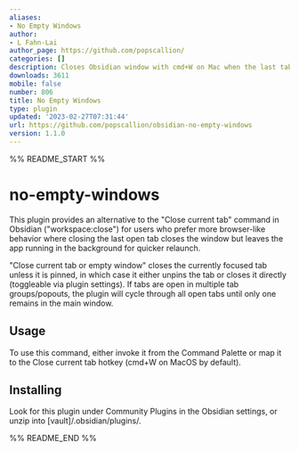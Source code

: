 ```yaml
---
aliases:
- No Empty Windows
author:
- L Fahn-Lai
author_page: https://github.com/popscallion/
categories: []
description: Closes Obsidian window with cmd+W on Mac when the last tab is closed.
downloads: 3611
mobile: false
number: 806
title: No Empty Windows
type: plugin
updated: '2023-02-27T07:31:44'
url: https://github.com/popscallion/obsidian-no-empty-windows
version: 1.1.0
---
```


%% README_START %%

# no-empty-windows

This plugin provides an alternative to the "Close current tab" command in Obsidian ("workspace:close") for users who prefer more browser-like behavior where closing the last open tab closes the window but leaves the app running in the background for quicker relaunch.

"Close current tab or empty window" closes the currently focused tab unless it is pinned, in which case it either unpins the tab or closes it directly (toggleable via plugin settings). If tabs are open in multiple tab groups/popouts, the plugin will cycle through all open tabs until only one remains in the main window.

## Usage

To use this command, either invoke it from the Command Palette or map it to the Close current tab hotkey (cmd+W on MacOS by default).

## Installing

Look for this plugin under Community Plugins in the Obsidian settings, or unzip into [vault]/.obsidian/plugins/.


%% README_END %%